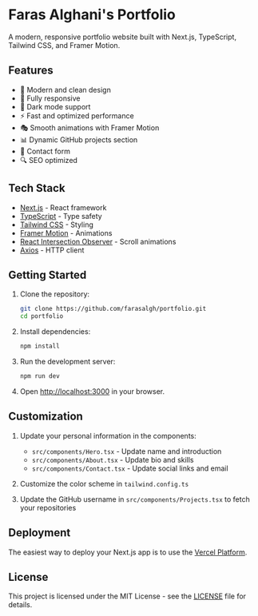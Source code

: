 # Faras Alghani's Portfolio

A modern, responsive portfolio website built with Next.js, TypeScript, Tailwind CSS, and Framer Motion.

## Features

- 🎨 Modern and clean design
- 📱 Fully responsive
- 🌙 Dark mode support
- ⚡ Fast and optimized performance
- 🎭 Smooth animations with Framer Motion
- 📊 Dynamic GitHub projects section
- 📧 Contact form
- 🔍 SEO optimized

## Tech Stack

- [Next.js](https://nextjs.org/) - React framework
- [TypeScript](https://www.typescriptlang.org/) - Type safety
- [Tailwind CSS](https://tailwindcss.com/) - Styling
- [Framer Motion](https://www.framer.com/motion/) - Animations
- [React Intersection Observer](https://github.com/thebuilder/react-intersection-observer) - Scroll animations
- [Axios](https://axios-http.com/) - HTTP client

## Getting Started

1. Clone the repository:
   ```bash
   git clone https://github.com/farasalgh/portfolio.git
   cd portfolio
   ```

2. Install dependencies:
   ```bash
   npm install
   ```

3. Run the development server:
   ```bash
   npm run dev
   ```

4. Open [http://localhost:3000](http://localhost:3000) in your browser.

## Customization

1. Update your personal information in the components:
   - `src/components/Hero.tsx` - Update name and introduction
   - `src/components/About.tsx` - Update bio and skills
   - `src/components/Contact.tsx` - Update social links and email

2. Customize the color scheme in `tailwind.config.ts`

3. Update the GitHub username in `src/components/Projects.tsx` to fetch your repositories

## Deployment

The easiest way to deploy your Next.js app is to use the [Vercel Platform](https://vercel.com/new?utm_medium=default-template&filter=next.js&utm_source=create-next-app&utm_campaign=create-next-app-readme).

## License

This project is licensed under the MIT License - see the [LICENSE](LICENSE) file for details.
